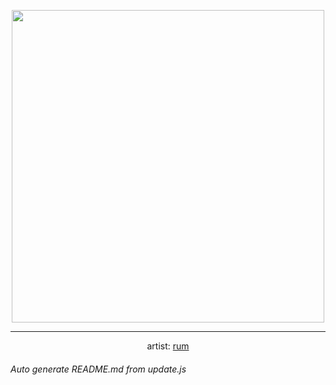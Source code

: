 
<p align="center">
  <img width="500" src="https://nekos.best/api/v2/neko/0208.png">
  <hr/>
  <center>
    artist: <a href="https://www.pixiv.net/en/artworks/90768149">rum</a>
  </center>
</p>


###### Auto generate README.md from update.js

